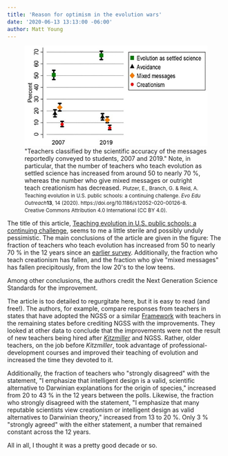 ```yaml
---
title: 'Reason for optimism in the evolution wars'
date: '2020-06-13 13:13:00 -06:00'
author: Matt Young
---
```

<figure>
<img src="/uploads/2020/Plutzer_2020_Graph.jpg" alt="Graph"/>
<figcaption>"Teachers classified by the scientific accuracy of the messages reportedly conveyed to students, 2007 and 2019." Note, in particular, that the number of teachers who teach evolution as settled science has increased from around 50 to nearly 70&nbsp;%, whereas the number who give mixed messages or outright teach creationism has decreased. <small>Plutzer, E., Branch, G. & Reid, A. Teaching evolution in U.S. public schools: a continuing challenge. <i>Evo Edu Outreach</i><strong>13</strong>, 14 (2020). https://doi.org/10.1186/s12052-020-00126-8. Creative Commons Attribution 4.0 International (CC BY 4.0).</small>
</figcaption>
</figure>

The title of this article, [Teaching evolution in U.S. public schools: a continuing challenge](https://evolution-outreach.biomedcentral.com/articles/10.1186/s12052-020-00126-8), seems to me a little sterile and possibly unduly pessimistic. The main conclusions of the article are given in the figure: The fraction of teachers who teach evolution has increased from 50 to nearly 70&nbsp;% in the 12 years since an [earlier survey](https://journals.plos.org/plosbiology/article?id=10.1371/journal.pbio.0060124). Additionally, the fraction who teach creationism has fallen, and the fraction who give "mixed messages" has fallen precipitously, from the low 20's to the low teens. 

Among other conclusions, the authors credit the Next Generation Science Standards for the improvement.

<!--more-->

The article is too detailed to regurgitate here, but it is easy to read (and free!). The authors, for example, compare responses from teachers in states that have adopted the NGSS or a similar [Framework](https://www.nap.edu/catalog/13165/a-framework-for-k-12-science-education-practices-crosscutting-concepts) with teachers in the remaining states before crediting NGSS with the improvements. They looked at other data to conclude that the improvements were not the result of new teachers being hired after <i>[Kitzmiller](https://en.wikipedia.org/wiki/Kitzmiller_v._Dover_Area_School_District)</i> and NGSS. Rather, older teachers, on the job before <i>Kitzmiller</i>, took advantage of professional-development courses and improved their teaching of evolution and increased the time they devoted to it.

Additionally, the fraction of teachers who "strongly disagreed" with the statement, "I emphasize that intelligent design is a valid, scientific alternative to Darwinian explanations for the origin of species," increased from 20 to 43&nbsp;% in the 12 years between the polls. Likewise, the fraction who strongly disagreed with the statement, "I emphasize that many reputable scientists view creationism or intelligent design as valid alternatives to Darwinian theory," increased from 13 to 20&nbsp;%. Only 3&nbsp;% "strongly agreed" with the either statement, a number that remained constant across the 12 years.

All in all, I thought it was a pretty good decade or so.
